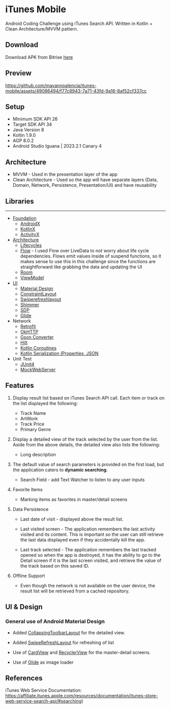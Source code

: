 # iTunes Mobile

Android Coding Challenge using iTunes Search API. Written in Kotlin + Clean Architecture/MVVM pattern.

## Download

Download APK from Bitrise [here](https://app.bitrise.io/app/a65b4597-e4c4-423d-8003-f9b22e650289/build/0912b263-09a4-4ccd-85db-06ad5d8ac177/artifact/3f192fed80a714b1/p/be6693e9aa001d01e9cc9e2bdd55be20)

## Preview
https://github.com/mayannpalencia/itunes-mobile/assets/49086494/f77c8943-7a71-43fd-9a16-8af52cf337cc

## Setup 
* Minimum SDK API 26
* Target SDK API 34
* Java Version 8
* Koltin 1.9.0
* AGP 8.0.2
* Android Studio Iguana | 2023.2.1 Canary 4

## Architecture
* MVVM - Used in the presentation layer of the app
* Clean Architecture - Used so the app will have separate layers (Data, Domain, Network, Persistence, Presentation/UI) and have reusability
 
## Libraries

--------------
* [Foundation][0]
   * [AndroidX][1]
   * [KotlinX][2]
   * [ActivityX][3]
* [Architecture][4]
   * [Lifecycles][5]
   * [Flow][6] - I used Flow over LiveData to not worry about life cycle dependencies. Flows emit values inside of suspend functions, so it makes sense to use this in this challenge since the functions are straightforward like grabbing the data and updating the UI
   * [Room][7] 
   * [ViewModel][8]
* [UI][9]
   * [Material Design][10]
   * [ConstraintLayout][11]
   * [Swiperefreshlayout][12]
   * [Shimmer][13]
   * [SDP][14]
   * [Glide][15]
* Network
   * [Retrofit][16]
   * [OkHTTP][17]
   * [Gson Converter][18]
   * [Hilt][19]
   * [Kotlin Coroutines][20]
   * [Kotlin Serialization (Properties, JSON][21]
* Unit Test
   * [JUnit4][22]
   * [MockWebServer][23]

[0]: https://developer.android.com/jetpack/components
[1]: https://developer.android.com/jetpack/androidx/releases/core
[2]: https://developer.android.com/kotlin/ktx
[3]: https://developer.android.com/jetpack/androidx/releases/activity
[4]: https://developer.android.com/jetpack/arch/
[5]: https://developer.android.com/topic/libraries/architecture/lifecycle
[6]: https://developer.android.com/kotlin/flow
[7]: https://developer.android.com/topic/libraries/architecture/room
[8]: https://developer.android.com/topic/libraries/architecture/viewmodel
[9]: https://developer.android.com/guide/topics/ui
[10]: https://m2.material.io/develop/android/docs/getting-started
[11]: https://developer.android.com/develop/ui/views/layout/constraint-layout
[12]: https://developer.android.com/jetpack/androidx/releases/swiperefreshlayout
[13]: https://github.com/facebookarchive/shimmer-android
[14]: https://github.com/intuit/sdp
[15]: https://github.com/bumptech/glide
[16]: https://square.github.io/okhttp/
[17]: https://square.github.io/retrofit/
[18]: https://github.com/square/retrofit/tree/master/retrofit-converters/gson
[19]: https://developer.android.com/training/dependency-injection/hilt-android
[20]: https://kotlinlang.org/docs/reference/coroutines-overview.html
[21]: https://kotlinlang.org/docs/serialization.html
[22]: https://junit.org/junit4/
[23]: https://github.com/square/okhttp/tree/master/mockwebserver



## Features

1. Display result list based on iTunes Search API call. Each item or track on the list displayed the following:

   * Track Name
   * ArtWork
   * Track Price
   * Primary Genre
  
2. Display a detailed view of the track selected by the user from the list. Aside from the above details, the detailed view also lists the following:

   * Long description
  
3. The default value of search parameters is provided on the first load, but the application caters to <b>dynamic searching</b>.
  
   - Search Field - add Text Watcher to listen to any user inputs
  
4. Favorite Items
   - Marking items as favorites in master/detail screens
  
5. Data Persistence

   - Last date of visit - displayed above the result list.
  
   - Last visited screen - The application remembers the last activity visited and its content. This is important so the user can still retrieve the last data displayed even if they accidentally kill the app.
   
   - Last track selected - The application remembers the last tracked opened so when the app is destroyed, it has the ability to go to the Detail screen if it is the last screen visited, and retrieve the value of the track based on this saved ID.
  
6. Offline Support 

   - Even though the network is not available on the user device, the result list will be retrieved from a cached repository.

## UI & Design
### General use of Android Material Design
  
   - Added [CollapsingToolbarLayout](https://developer.android.com/reference/android/support/design/widget/CollapsingToolbarLayout) for the detailed view.
  
   - Added [SwipeRefreshLayout](https://developer.android.com/reference/android/support/v4/widget/SwipeRefreshLayout) for refreshing of list
  
   - Use of [CardView](https://developer.android.com/reference/android/support/v7/widget/CardView) and [RecyclerView](https://developer.android.com/reference/android/support/v7/widget/RecyclerView) for the master-detail screens.
  
   - Use of [Glide](https://square.github.io/picasso/) as image loader
  

## References

iTunes Web Service Documentation: https://affiliate.itunes.apple.com/resources/documentation/itunes-store-web-service-search-api/#searching)
